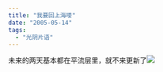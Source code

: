 ```yaml
---
title: "我要回上海喽"
date: "2005-05-14"
tags: 
  - "光阴片语"
---
```


未来的两天基本都在平流层里，就不来更新了![](images/smile_teeth.gif)
